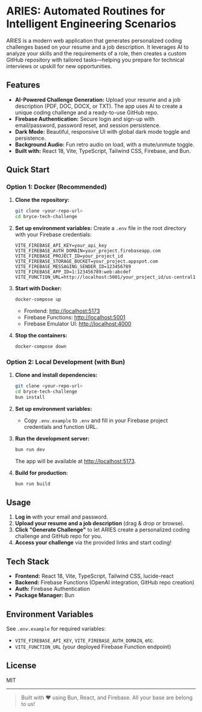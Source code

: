 # ARIES: Automated Routines for Intelligent Engineering Scenarios

ARIES is a modern web application that generates personalized coding challenges based on your resume and a job description. It leverages AI to analyze your skills and the requirements of a role, then creates a custom GitHub repository with tailored tasks—helping you prepare for technical interviews or upskill for new opportunities.

## Features

- **AI-Powered Challenge Generation:** Upload your resume and a job description (PDF, DOC, DOCX, or TXT). The app uses AI to create a unique coding challenge and a ready-to-use GitHub repo.
- **Firebase Authentication:** Secure login and sign-up with email/password, password reset, and session persistence.
- **Dark Mode:** Beautiful, responsive UI with global dark mode toggle and persistence.
- **Background Audio:** Fun retro audio on load, with a mute/unmute toggle.
- **Built with:** React 18, Vite, TypeScript, Tailwind CSS, Firebase, and Bun.

## Quick Start

### Option 1: Docker (Recommended)

1. **Clone the repository:**
   ```bash
   git clone <your-repo-url>
   cd bryce-tech-challenge
   ```

2. **Set up environment variables:**
   Create a `.env` file in the root directory with your Firebase credentials:
   ```env
   VITE_FIREBASE_API_KEY=your_api_key
   VITE_FIREBASE_AUTH_DOMAIN=your_project.firebaseapp.com
   VITE_FIREBASE_PROJECT_ID=your_project_id
   VITE_FIREBASE_STORAGE_BUCKET=your_project.appspot.com
   VITE_FIREBASE_MESSAGING_SENDER_ID=123456789
   VITE_FIREBASE_APP_ID=1:123456789:web:abcdef
   VITE_FUNCTION_URL=http://localhost:5001/your_project_id/us-central1
   ```

3. **Start with Docker:**
   ```bash
   docker-compose up
   ```
   - Frontend: [http://localhost:5173](http://localhost:5173)
   - Firebase Functions: [http://localhost:5001](http://localhost:5001)
   - Firebase Emulator UI: [http://localhost:4000](http://localhost:4000)

4. **Stop the containers:**
   ```bash
   docker-compose down
   ```

### Option 2: Local Development (with Bun)

1. **Clone and install dependencies:**
   ```bash
   git clone <your-repo-url>
   cd bryce-tech-challenge
   bun install
   ```

2. **Set up environment variables:**
   - Copy `.env.example` to `.env` and fill in your Firebase project credentials and function URL.

3. **Run the development server:**
   ```bash
   bun run dev
   ```
   The app will be available at [http://localhost:5173](http://localhost:5173).

4. **Build for production:**
   ```bash
   bun run build
   ```

## Usage

1. **Log in** with your email and password.
2. **Upload your resume and a job description** (drag & drop or browse).
3. **Click "Generate Challenge"** to let ARIES create a personalized coding challenge and GitHub repo for you.
4. **Access your challenge** via the provided links and start coding!

## Tech Stack
- **Frontend:** React 18, Vite, TypeScript, Tailwind CSS, lucide-react
- **Backend:** Firebase Functions (OpenAI integration, GitHub repo creation)
- **Auth:** Firebase Authentication
- **Package Manager:** Bun

## Environment Variables
See `.env.example` for required variables:
- `VITE_FIREBASE_API_KEY`, `VITE_FIREBASE_AUTH_DOMAIN`, etc.
- `VITE_FUNCTION_URL` (your deployed Firebase Function endpoint)

## License
MIT

---

> Built with ❤️ using Bun, React, and Firebase. All your base are belong to us!
